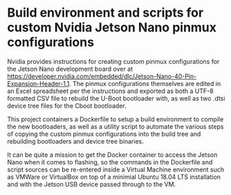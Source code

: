 # Build environment and scripts for custom Nvidia Jetson Nano pinmux configurations

Nvidia provides instructions for creating custom pinmux configurations for the Jetson Nano development board over at https://developer.nvidia.com/embedded/dlc/Jetson-Nano-40-Pin-Expansion-Header-1.1.
The pinmux configurations themselves are edited in an Excel spreadsheet per the instructions and exported as both a UTF-8 formatted CSV file to rebuild the U-Boot bootloader with, as well as two .dtsi device tree files for the Cboot bootloader.

This project containers a Dockerfile to setup a build environment to compile the new bootloaders, as well as a utility script to automate the various steps of copying the custom pinmux configurations into the build tree and rebuilding bootloaders and device tree binaries.

It can be quite a mission to get the Docker container to access the Jetson Nano when it comes to flashing, so the commands in the Dockerfile and script sources can be re-entered inside a Virtual Machine environment such as VMWare or VirtualBox on top of a minimial Ubuntu 18.04 LTS installation and with the Jetson USB device passed through to the VM.

